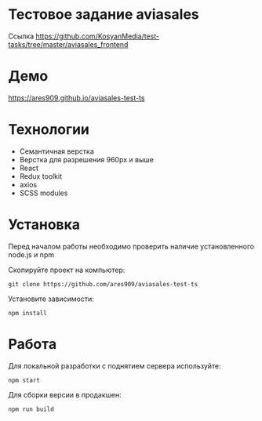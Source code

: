 # Тестовое задание aviasales

Ссылка https://github.com/KosyanMedia/test-tasks/tree/master/aviasales_frontend

# Демо

https://ares909.github.io/aviasales-test-ts

# Технологии

-   Семантичная верстка
-   Верстка для разрешения 960px и выше
-   React
-   Redux toolkit
-   axios
-   SCSS modules

# Установка

Перед началом работы необходимо проверить наличие установленного node.js и npm

Скопируйте проект на компьютер:

```
git clone https://github.com/ares909/aviasales-test-ts
```

Установите зависимости:

```
npm install
```

# Работа

Для локальной разработки с поднятием сервера используйте:

```
npm start
```

Для сборки версии в продакшен:

```
npm run build
```
